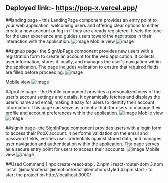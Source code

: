 ## Deployed link:- https://pop-x.vercel.app/

##landing page - this LandingPage component provides an entry point to your web application, welcoming users and offering clear options to either create a new account or log in if they are already registered. It sets the tone for the user experience and guides users toward the next steps in their interaction with the application.
![image](https://github.com/jks6404/PopX/assets/119485859/6a311bf7-71ab-4a12-86fa-f545ad4e5af4)
Mobile view
![image](https://github.com/jks6404/PopX/assets/119485859/676e1dbc-0bb1-4f5a-90d5-8afecc038a78)

##signup page- the SignUpPage component provides new users with a registration form to create an account for the web application. It collects user information, stores it locally, and manages the user's navigation within the application. The page includes validation to ensure that required fields are filled before proceeding.
![image](https://github.com/jks6404/PopX/assets/119485859/08338d1d-dcda-41ba-845b-a9b94a3ab828)

Mobile view
![image](https://github.com/jks6404/PopX/assets/119485859/290c9d5e-676c-478e-b2e1-c367bee6a1a5)

##profile page - the Profile component provides a personalized view of the user's account settings and details. It dynamically fetches and displays the user's name and email, making it easy for users to identify their account information. This page can serve as a central hub for users to manage their profile and account preferences within the application.
![image](https://github.com/jks6404/PopX/assets/119485859/eec90ab3-3b1e-4437-afaf-bc712240b448)
Mobile view
![image](https://github.com/jks6404/PopX/assets/119485859/ec6df38b-72df-4e76-baad-5e33f3c570e8)

##signin page-   the SignInPage component provides users with a login form to access their PopX account. It performs validation on the email and password fields, verifies user credentials against stored data, and manages user navigation and authentication within the application. The page serves as a secure entry point for users to access their accounts.
![image](https://github.com/jks6404/PopX/assets/119485859/697a8a6d-02a7-40c1-bb8c-8afe5abec28a)
Mobile view 
![image](https://github.com/jks6404/PopX/assets/119485859/7985c009-af90-4800-ae08-387cd33cfa42)


##Used Command
1.npx create-react-app .
2.npm i react-router-dom
3.npm install @mui/material @emotion/react @emotion/styled
4.npm start - to start the project on http://localhost:3000/
